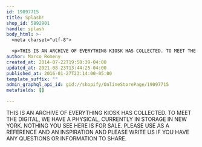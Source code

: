```yaml
---
id: 19097715
title: Splash!
shop_id: 5892901
handle: splash
body_html: >-
  <meta charset="utf-8">

  <p>THIS IS AN ARCHIVE OF EVERYTHING KIOSK HAS COLLECTED. TO MEET THE DIGITAL, WE HAVE A PHYSICAL, CURRENTLY IN STORAGE IN NEW YORK. NOTHING YOU SEE HERE IS FOR SALE. PLEASE USE AS A REFERENCE AND AN INSPIRATION AND PLEASE WRITE US IF YOU HAVE ANY QUESTIONS OR INFORMATION TO SHARE. </p>
author: Marco Romeny
created_at: 2014-07-22T19:50:39-04:00
updated_at: 2021-08-23T13:44:25-04:00
published_at: 2016-01-27T23:14:00-05:00
template_suffix: ""
admin_graphql_api_id: gid://shopify/OnlineStorePage/19097715
metafields: []

---
```


THIS IS AN ARCHIVE OF EVERYTHING KIOSK HAS COLLECTED. TO MEET THE DIGITAL, WE HAVE A PHYSICAL, CURRENTLY IN STORAGE IN NEW YORK. NOTHING YOU SEE HERE IS FOR SALE. PLEASE USE AS A REFERENCE AND AN INSPIRATION AND PLEASE WRITE US IF YOU HAVE ANY QUESTIONS OR INFORMATION TO SHARE.